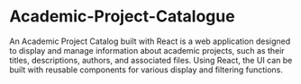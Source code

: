 # Academic-Project-Catalogue
An Academic Project Catalog built with React is a web application designed to display and manage information about academic projects, such as their titles, descriptions, authors, and associated files. Using React, the UI can be built with reusable components for various display and filtering functions. 
